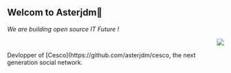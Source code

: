 ## Welcom to Asterjdm👋

<i>We are building open source IT Future !</i>
<p align="right" position="absolute">
<img src="https://user-images.githubusercontent.com/96385330/224359286-8b580506-c306-482f-b6ae-aaac4621e618.png" />
</p>
Devlopper of [Cesco](https://github.com/asterjdm/cesco, the next generation social network.
